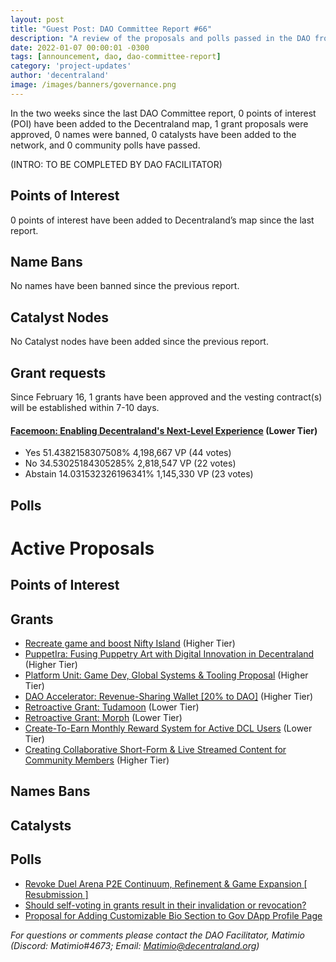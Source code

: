 ```yaml
---
layout: post
title: "Guest Post: DAO Committee Report #66"
description: "A review of the proposals and polls passed in the DAO from February 16 through February 29".
date: 2022-01-07 00:00:01 -0300
tags: [announcement, dao, dao-committee-report]
category: 'project-updates'
author: 'decentraland'
image: /images/banners/governance.png
---
```


In the two weeks since the last DAO Committee report, 0 points of interest (POI) have been added to the Decentraland map, 1 grant proposals were approved, 0 names were banned, 0 catalysts have been added to the network, and 0 community polls have passed.

(INTRO: TO BE COMPLETED BY DAO FACILITATOR)

## Points of Interest
0 points of interest have been added to Decentraland’s map since the last report.


## Name Bans

No names have been banned since the previous report.

## Catalyst Nodes
No Catalyst nodes have been added since the previous report.


## Grant requests
Since February 16, 1 grants have been approved and the vesting contract(s) will be established within 7-10 days.


#### [Facemoon: Enabling Decentraland&#39;s Next-Level Experience](https://governance.decentraland.org/proposal/?id=034fbe30-038d-4349-b6ee-fcb80469b64e) (Lower Tier)

* Yes 51.4382158307508% 4,198,667 VP (44 votes)
* No 34.53025184305285% 2,818,547 VP (22 votes)
* Abstain 14.031532326196341% 1,145,330 VP (23 votes)


## Polls


# Active Proposals

## Points of Interest


## Grants

* [Recreate game and boost Nifty Island](https://governance.decentraland.org/proposal/?id=cd81f0e3-f51f-4262-b920-39b1abf9193d) (Higher Tier)
* [PuppetIra: Fusing Puppetry Art with Digital Innovation in Decentraland](https://governance.decentraland.org/proposal/?id=27c424fe-d285-4266-ba6c-ec61ba4e3081) (Higher Tier)
* [Platform Unit: Game Dev, Global Systems &amp; Tooling Proposal](https://governance.decentraland.org/proposal/?id=dc00f623-479a-4f31-ae41-9d2ee8f966a8) (Higher Tier)
* [DAO Accelerator: Revenue-Sharing Wallet [20% to DAO]](https://governance.decentraland.org/proposal/?id=59a1dee7-9d0d-4fb9-9c5c-7057d5f37a13) (Higher Tier)
* [Retroactive Grant: Tudamoon](https://governance.decentraland.org/proposal/?id=ed697713-cd4f-4bb4-bcb2-5c3bf5c567ee) (Lower Tier)
* [Retroactive Grant: Morph](https://governance.decentraland.org/proposal/?id=a0e2bf05-2a60-4443-8ae3-5c9505e74cec) (Lower Tier)
* [Create-To-Earn Monthly Reward System for Active DCL Users](https://governance.decentraland.org/proposal/?id=81ba1207-2375-4ffe-abf6-b69039618ae9) (Lower Tier)
* [Creating Collaborative Short-Form &amp; Live Streamed Content for Community Members](https://governance.decentraland.org/proposal/?id=c94dab4a-28f2-4c7b-83dd-b786aa563427) (Higher Tier)

## Names Bans


## Catalysts


## Polls

* [Revoke Duel Arena P2E Continuum, Refinement &amp; Game Expansion [ Resubmission ]](https://governance.decentraland.org/proposal/?id=3b92b879-c975-4407-b87a-b03c20baff81)
* [Should self-voting in grants result in their invalidation or revocation?](https://governance.decentraland.org/proposal/?id=fee72e67-9342-4fa9-8574-688916c8419a)
* [Proposal for Adding Customizable Bio Section to Gov DApp Profile Page](https://governance.decentraland.org/proposal/?id=c6948240-c8a2-4d37-8a31-1b93331a82db)

*For questions or comments please contact the DAO Facilitator, Matimio (Discord: Matimio#4673; Email: [Matimio@decentraland.org](mailto:Matimio@decentraland.org))*